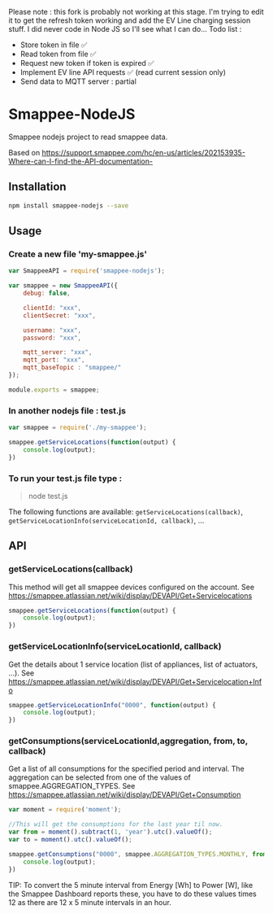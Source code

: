 Please note : this fork is probably not working at this stage. I'm trying to edit it to get the refresh token working and add the EV Line charging session stuff. I did never code in Node JS so I'll see what I can do...
Todo list : 
- Store token in file ✅
- Read token from file ✅
- Request new token if token is expired ✅
- Implement EV line API requests ✅ (read current session only)
- Send data to MQTT server : partial

# Smappee-NodeJS
Smappee nodejs project to read smappee data.

Based on https://support.smappee.com/hc/en-us/articles/202153935-Where-can-I-find-the-API-documentation-

## Installation
```bash
npm install smappee-nodejs --save
```

## Usage
### Create a new file 'my-smappee.js'
```javascript
var SmappeeAPI = require('smappee-nodejs');

var smappee = new SmappeeAPI({
    debug: false,

    clientId: "xxx",
    clientSecret: "xxx",

    username: "xxx",
    password: "xxx",

    mqtt_server: "xxx",
    mqtt_port: "xxx",
    mqtt_baseTopic : "smappee/"
});

module.exports = smappee;
```

### In another nodejs file : test.js
```javascript
var smappee = require('./my-smappee');

smappee.getServiceLocations(function(output) {
    console.log(output);
})
```
### To run your test.js file type : 
> node test.js

The following functions are available: 
`getServiceLocations(callback)`, `getServiceLocationInfo(serviceLocationId, callback)`, ... 


## API
### getServiceLocations(callback)
This method will get all smappee devices configured on the account.
See https://smappee.atlassian.net/wiki/display/DEVAPI/Get+Servicelocations
```javascript
smappee.getServiceLocations(function(output) {
    console.log(output);
})
```

### getServiceLocationInfo(serviceLocationId, callback)
Get the details about 1 service location (list of appliances, list of actuators, ...).
See https://smappee.atlassian.net/wiki/display/DEVAPI/Get+Servicelocation+Info
```javascript
smappee.getServiceLocationInfo("0000", function(output) {
    console.log(output);
})
```

### getConsumptions(serviceLocationId,aggregation, from, to, callback)
Get a list of all consumptions for the specified period and interval.
The aggregation can be selected from one of the values of smappee.AGGREGATION_TYPES.
See https://smappee.atlassian.net/wiki/display/DEVAPI/Get+Consumption

```javascript
var moment = require('moment');

//This will get the consumptions for the last year til now.
var from = moment().subtract(1, 'year').utc().valueOf();
var to = moment().utc().valueOf();

smappee.getConsumptions("0000", smappee.AGGREGATION_TYPES.MONTHLY, from, to, function(output) {
    console.log(output);
})
```
TIP: To convert the 5 minute interval from Energy [Wh] to Power [W], like the Smappee Dashboard reports these, you have to do these values times 12 as there are 12 x 5 minute intervals in an hour.
